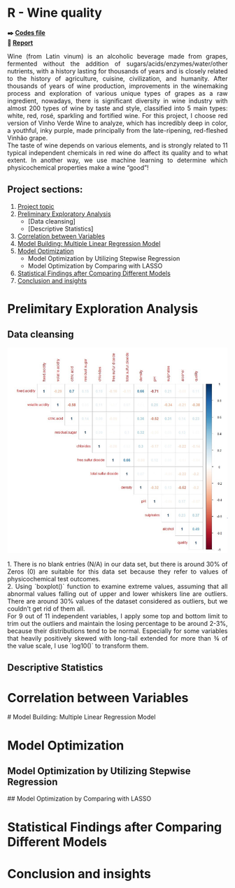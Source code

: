 # R - Wine quality

**:black_nib: [Codes file](https://github.com/Janette-Le/R-Wine-quality/blob/main/Codes.R)**<br>
**:page_with_curl: [Report](https://github.com/Janette-Le/R-Wine-quality/blob/main/Report.pdf)**

<p align="justify">Wine (from Latin vinum) is an alcoholic beverage made from grapes, fermented without the addition of sugars/acids/enzymes/water/other nutrients, with a history lasting for thousands of years and is closely related to the history of agriculture, cuisine, civilization, and humanity. 
After thousands of years of wine production, improvements in the winemaking process and exploration of various unique types of grapes as a raw ingredient, nowadays, there is significant diversity in wine industry with almost 200 types of wine by taste and style, classified into 5 main types: white, red, rosé, sparkling and fortified wine. For this project, I choose red version of Vinho Verde Wine to analyze, which has incredibly deep in color, a youthful, inky purple,  made principally from the late-ripening, red-fleshed Vinhão grape.<br>
The taste of wine depends on various elements, and is strongly related to 11 typical independent chemicals in red wine do affect its quality and to what extent. In another way, we use machine learning to determine which physicochemical properties make a wine “good”!</p>

## Project sections:
1. [Project topic](#R---wine-quality)
2. [Preliminary Exploratory Analysis](#prelimitary-exploration-analysis)
   - [Data cleansing]
   - [Descriptive Statistics]
3. [Correlation between Variables](#correlation-between-variables)
4. [Model Building: Multiple Linear Regression Model](#model-building-multiple-linear-legression-model)
5. [Model Optimization](#model-optimization)
   - Model Optimization by Utilizing Stepwise Regression
   - Model Optimization by Comparing with LASSO
6. [Statistical Findings after Comparing Different Models](#statistical-findings-after-comparing-different-models)
7. [Conclusion and insights](#conclusion-and-insights)

# Prelimitary Exploration Analysis
## Data cleansing
![image1](/images/1.jpg)
<p align="justify">
   1. There is no blank entries (N/A) in our data set, but there is around 30% of  Zeros (0) are suitable for this data set because they refer to values of physicochemical test outcomes.<br>
   2. Using `boxplot()` function to examine extreme values, assuming that all abnormal values falling out of upper and lower whiskers line are outliers. There are around 30% values of the dataset considered as outliers, but we couldn't get rid of them all.<br> 
   For 9 out of 11 independent variables, I apply some top and bottom limit to trim out the outliers and maintain the losing percentage to be around 2-3%, because their distributions tend to be normal. Especially for some variables that heavily positively skewed with long-tail extended for more than ¾ of the value scale, I use `log10()` to transform them.</p>
   
## Descriptive Statistics
<p align="justify">
   
</p>

# Correlation between Variables
<p align="justify">
   
</p> 
# Model Building: Multiple Linear Regression Model
<p align="justify">
   
</p>

# Model Optimization
  ## Model Optimization by Utilizing Stepwise Regression
  <p align="justify">
   
</p>
  ## Model Optimization by Comparing with LASSO
  <p align="justify">
   
</p>


# Statistical Findings after Comparing Different Models 
<p align="justify">
   
</p>

# Conclusion and insights
<p align="justify">
   
</p>
